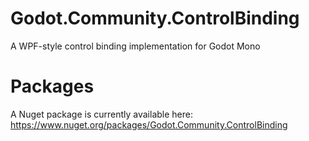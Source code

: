 # Godot.Community.ControlBinding
A WPF-style control binding implementation for Godot Mono

# Packages
A Nuget package is currently available here: https://www.nuget.org/packages/Godot.Community.ControlBinding
